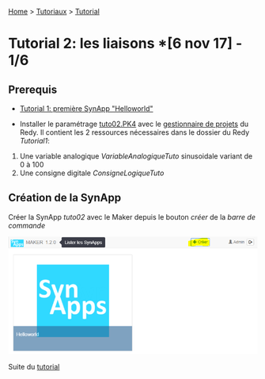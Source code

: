 [Home](../../sitemap.md) > [Tutoriaux](../index.md) > [Tutorial](index.md)

# Tutorial 2: les liaisons *[6 nov 17] - **1/6** 

## Prerequis

* [Tutorial 1: première SynApp "Helloworld"](../tuto01/index.md)

* Installer le paramétrage [tuto02.PK4](PK4/tuto02.PK4) avec le [gestionnaire de projets](../../redy/installPK4.md) du Redy. Il contient les 2 ressources nécessaires dans le dossier du Redy *Tutorial1*:
1. Une variable analogique *VariableAnalogiqueTuto* sinusoidale variant de 0 à 100
2. Une consigne digitale *ConsigneLogiqueTuto*

## Création de la SynApp

Créer la SynApp *tuto02* avec le Maker depuis le bouton *créer* de la *barre de commande*

![Créer une SynApp](assets/createSynApp.png)

Suite du [tutorial](page1.md)


